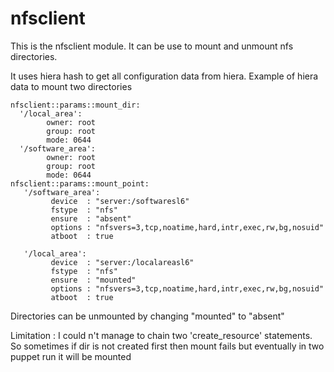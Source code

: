 # nfsclient #

This is the nfsclient module. It can be use to mount and unmount nfs directories.

It uses hiera hash to get all configuration data from hiera. Example of hiera data to mount two directories

```
nfsclient::params::mount_dir:
  '/local_area':
        owner: root
        group: root
        mode: 0644
  '/software_area':
        owner: root
        group: root
        mode: 0644
nfsclient::params::mount_point:
   '/software_area':
         device  : "server:/softwaresl6"
         fstype  : "nfs"
         ensure  : "absent"
         options : "nfsvers=3,tcp,noatime,hard,intr,exec,rw,bg,nosuid"
         atboot  : true

   '/local_area':
         device  : "server:/localareasl6"
         fstype  : "nfs"
         ensure  : "mounted"
         options : "nfsvers=3,tcp,noatime,hard,intr,exec,rw,bg,nosuid"
         atboot  : true
```


Directories can be unmounted by changing "mounted" to "absent"

Limitation : I could n't manage to chain two 'create_resource' statements. So sometimes if dir is not created first then mount fails but eventually in two puppet run it will be mounted 


